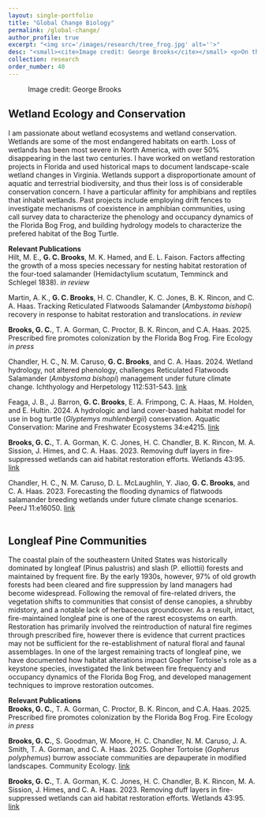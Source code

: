 ```yaml
---
layout: single-portfolio
title: "Global Change Biology"
permalink: /global-change/
author_profile: true
excerpt: "<img src='/images/research/tree_frog.jpg' alt=''>"
desc: "<small><cite>Image credit: George Brooks</cite></small> <p>On the consequences of global change in the 21st century</p>"
collection: research
order_number: 40
---
```


<figure class="align-right">
  <img src="{{ site.url }}{{ site.baseurl }}/images/research/hyla.JPG" alt="">
  <figcaption>Image credit: George Brooks</figcaption>
</figure> 

## Wetland Ecology and Conservation
I am passionate about wetland ecosystems and wetland conservation. Wetlands are some of the most endangered habitats on earth. Loss of wetlands has been most severe in North America, with over 50% disappearing in the last two centuries. I have worked on wetland restoration projects in Florida and used historical maps to document landscape-scale wetland changes in Virginia. Wetlands support a disproportionate amount of aquatic and terrestrial biodiversity, and thus their loss is of considerable conservation concern. I have a particular affinity for amphibians and reptiles that inhabit wetlands. Past projects include employing drift fences to investigate mechanisms of coexistence in amphibian communities, using call survey data to characterize the phenology and occupancy dynamics of the Florida Bog Frog, and building hydrology models to characterize the prefered habitat of the Bog Turtle.

**Relevant Publications**\
Hilt, M. E., **G. C. Brooks**, M. K. Hamed, and E. L. Faison. Factors affecting the growth of a moss species necessary for nesting habitat restoration of the four-toed salamander (Hemidactylium scutatum, Temminck and Schlegel 1838). _in review_

Martin, A. K., **G. C. Brooks**, H. C. Chandler, K. C. Jones, B. K. Rincon, and C. A. Haas. Tracking Reticulated Flatwoods Salamander (_Ambystoma bishopi_) recovery in response to habitat restoration and translocations. _in review_

**Brooks, G. C.**, T. A. Gorman, C. Proctor, B. K. Rincon, and C.A. Haas. 2025. Prescribed fire promotes colonization by the Florida Bog Frog. Fire Ecology _in press_

Chandler, H. C., N. M. Caruso, **G. C. Brooks**, and C. A. Haas. 2024. Wetland hydrology, not altered phenology, challenges Reticulated Flatwoods Salamander (_Ambystoma bishopi_) management under future climate change. Ichthyology and Herpetology 112:531-543. [link](https://doi.org/10.1643/h2023052)

Feaga, J. B., J. Barron, **G. C. Brooks**, E. A. Frimpong, C. A. Haas, M. Holden, and E. Hultin. 2024. A hydrologic and land cover-based habitat model for use in bog turtle (_Glyptemys muhlenbergii_) conservation. Aquatic Conservation: Marine and Freshwater Ecosystems 34:e4215. [link](https://doi.org/10.1002/aqc.4215)

**Brooks, G. C.**, T. A. Gorman, K. C. Jones, H. C. Chandler, B. K. Rincon, M. A. Sission, J. Himes, and C. A. Haas. 2023. Removing duff layers in fire-suppressed wetlands can aid habitat restoration efforts. Wetlands 43:95. [link](https://doi.org/10.1007/s13157-023-01739-7)

Chandler, H. C., N. M. Caruso, D. L. McLaughlin, Y. Jiao, **G. C. Brooks**, and C. A. Haas. 2023. Forecasting the flooding dynamics of flatwoods salamander breeding wetlands under future climate change scenarios. PeerJ 11:e16050. [link](https://doi.org/10.7717/peerj.16050)
</br>
</br>

## Longleaf Pine Communities
The coastal plain of the southeastern United States was historically dominated by longleaf (Pinus palustris) and slash (P. elliottii) forests and maintained by frequent fire. By the early 1930s, however, 97% of old growth forests had been cleared and fire suppression by land managers had become widespread. Following the removal of fire-related drivers, the vegetation shifts to communities that consist of dense canopies, a shrubby midstory, and a notable lack of herbaceous groundcover. As a result, intact, fire-maintained longleaf pine is one of the rarest ecosystems on earth. Restoration has primarily involved the reintroduction of natural fire regimes through prescribed fire, however there is evidence that current practices may not be sufficient for the re-establishment of natural floral and faunal assemblages. In one of the largest remaining tracts of longleaf pine, we have documented how habitat alterations impact Gopher Tortoise's role as a keystone species, investigated the link between fire frequency and occupancy dynamics of the Florida Bog Frog, and developed management techniques to improve restoration outcomes.

**Relevant Publications**\
**Brooks, G. C.**, T. A. Gorman, C. Proctor, B. K. Rincon, and C.A. Haas. 2025. Prescribed fire promotes colonization by the Florida Bog Frog. Fire Ecology _in press_

**Brooks, G. C.**, S. Goodman, W. Moore, H. C. Chandler, N. M. Caruso, J. A. Smith, T. A. Gorman, and C. A. Haas. 2025. Gopher Tortoise (_Gopherus polyphemus_) burrow associate communities are depauperate in modified landscapes. Community Ecology. [link](https://doi.org/10.1007/s42974-025-00232-x)

**Brooks, G. C.**, T. A. Gorman, K. C. Jones, H. C. Chandler, B. K. Rincon, M. A. Sission, J. Himes, and C. A. Haas. 2023. Removing duff layers in fire-suppressed wetlands can aid habitat restoration efforts. Wetlands 43:95. [link](https://doi.org/10.1007/s13157-023-01739-7)
